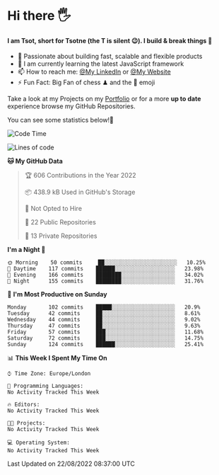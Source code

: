# Hi there :raised_hand_with_fingers_splayed:
#### I am Tsot, short for Tsotne (the T is silent :wink:). I build & break things :space_invader:
- :telescope: Passionate about building fast, scalable and flexible products
- :seedling: I am currently learning the latest JavaScript framework 
- :mailbox: How to reach me: [@My LinkedIn](https://www.linkedin.com/in/tsotne-gvadzabia/) or [@My Website](https://tsotne.co.uk/contact)
- :zap: Fun Fact: Big Fan of chess ♟ and the 👾 emoji

Take a look at my Projects on my [Portfolio](https://tsotne.co.uk/) or for a more **up to date** experience browse my GitHub Repositories.

You can see some statistics below!:space_invader:
<!--START_SECTION:waka-->
![Code Time](http://img.shields.io/badge/Code%20Time-761%20hrs%202%20mins-blue)

![Lines of code](https://img.shields.io/badge/From%20Hello%20World%20I%27ve%20Written-627%20Thousand%20lines%20of%20code-blue)

**🐱 My GitHub Data** 

> 🏆 606 Contributions in the Year 2022
 > 
> 📦 438.9 kB Used in GitHub's Storage 
 > 
> 🚫 Not Opted to Hire
 > 
> 📜 22 Public Repositories 
 > 
> 🔑 13 Private Repositories  
 > 
**I'm a Night 🦉** 

```text
🌞 Morning    50 commits     ██░░░░░░░░░░░░░░░░░░░░░░░   10.25% 
🌆 Daytime    117 commits    ██████░░░░░░░░░░░░░░░░░░░   23.98% 
🌃 Evening    166 commits    ████████░░░░░░░░░░░░░░░░░   34.02% 
🌙 Night      155 commits    ████████░░░░░░░░░░░░░░░░░   31.76%

```
📅 **I'm Most Productive on Sunday** 

```text
Monday       102 commits    █████░░░░░░░░░░░░░░░░░░░░   20.9% 
Tuesday      42 commits     ██░░░░░░░░░░░░░░░░░░░░░░░   8.61% 
Wednesday    44 commits     ██░░░░░░░░░░░░░░░░░░░░░░░   9.02% 
Thursday     47 commits     ██░░░░░░░░░░░░░░░░░░░░░░░   9.63% 
Friday       57 commits     ███░░░░░░░░░░░░░░░░░░░░░░   11.68% 
Saturday     72 commits     ███░░░░░░░░░░░░░░░░░░░░░░   14.75% 
Sunday       124 commits    ██████░░░░░░░░░░░░░░░░░░░   25.41%

```


📊 **This Week I Spent My Time On** 

```text
⌚︎ Time Zone: Europe/London

💬 Programming Languages: 
No Activity Tracked This Week

🔥 Editors: 
No Activity Tracked This Week

🐱‍💻 Projects: 
No Activity Tracked This Week

💻 Operating System: 
No Activity Tracked This Week

```


 Last Updated on 22/08/2022 08:37:00 UTC
<!--END_SECTION:waka-->
